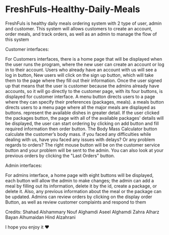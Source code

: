 # FreshFuls-Healthy-Daily-Meals
FreshFuls is healthy daily meals ordering system with 2 type of user, admin and customer. This system will allows customers to create an account, order meals, and track orders, as well as an admin to manage the flow of this system


Customer interfaces:

For Customers interfaces, there is a home page that will be displayed when the user runs the program, where the new user can create an account or log in to their account. 
Users who already have an account with us will see a log in button, New users will click on the sign up button, which will take them to the page where they fill out their information.
Once the user signed up that means that the user is customer because the admins already have accounts, so it will go directly to the customer page, with its four buttons, is displayed for customer interface.
A menu button directs users to a page where they can specify their preferences (packages, meals). a meals button directs users to a menu page where all the major meals are displayed as buttons. represent the available dishes in greater detail. If the user clicked the packages button, the page with all of the available packages' details will be displayed, the user can start ordering by clicking on add button and fill required information then order button.
The Body Mass Calculator button calculate the customer’s body mass.
if you faced any difficulties while dealing with us, have you faced any issues with delays? Or any problem regards to orders? The right mouse button will be on the customer service button and your problem will be sent to the admin. You can also look at your previous orders by clicking the "Last Orders" button.


Admin interfaces:

For admins interface, a home page with eight buttons will be displayed, each button will allow the admin to make changes;
the admin can add a meal by filling out its information, delete it by the id, create a package, or delete it. 
Also, any previous information about the meal or the package can be updated.
Admins can review orders by clicking on the display order Button, as well as review customer complaints and respond to them



Credits:
Shahad Alshammary
Nouf Alghamdi
Aseel Alghamdi
Zahra Alharz
Bayan Alhumaidan
Hind Alzahrani

I hope you enjoy it ❤
